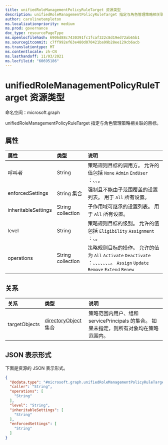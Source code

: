 ```yaml
---
title: unifiedRoleManagementPolicyRuleTarget 资源类型
description: unifiedRoleManagementPolicyRuleTarget 指定与角色管理策略相关联的目标。
author: carolinetempleton
ms.localizationpriority: medium
ms.prod: governance
doc_type: resourcePageType
ms.openlocfilehash: 6906d88c7430391fc1fcaf322c8d19ed72ab65b1
ms.sourcegitcommit: c7ff992ef63e480d070421ba99b28ee129cb6acb
ms.translationtype: MT
ms.contentlocale: zh-CN
ms.lasthandoff: 11/03/2021
ms.locfileid: "60695186"
---
```

# <a name="unifiedrolemanagementpolicyruletarget-resource-type"></a>unifiedRoleManagementPolicyRuleTarget 资源类型

命名空间：microsoft.graph

unifiedRoleManagementPolicyRuleTarget 指定与角色管理策略相关联的目标。


## <a name="properties"></a>属性
|属性|类型|说明|
|:---|:---|:---|
|呼叫者|String|策略规则目标的调用方。 允许的值包括 `None` `Admin` `EndUser` ：、、。|
|enforcedSettings|String 集合|强制且不能由子范围覆盖的设置列表。 用于 `All` 所有设置。|
|inheritableSettings|String collection|子作用域可继承的设置列表。 用于 `All` 所有设置。|
|level|String|策略规则目标的级别。 允许的值包括 `Eligibility` `Assignment` ：、。    |
|operations|String collection|策略规则目标的操作。 允许的值为 `All` `Activate` `Deactivate` ：、、、、、、、。 `Assign` `Update` `Remove` `Extend` `Renew`|

## <a name="relationships"></a>关系
|关系|类型|说明|
|:---|:---|:---|
|targetObjects|[directoryObject](../resources/directoryobject.md) 集合|策略范围内用户、组和 servicePrincipals 的集合。 如果未指定，则所有对象均在策略范围内。|

## <a name="json-representation"></a>JSON 表示形式
下面是资源的 JSON 表示形式。
<!-- {
  "blockType": "resource",
  "@odata.type": "microsoft.graph.unifiedRoleManagementPolicyRuleTarget"
}
-->
``` json
{
  "@odata.type": "#microsoft.graph.unifiedRoleManagementPolicyRuleTarget",
  "caller": "String",
  "operations": [
    "String"
  ],
  "level": "String",
  "inheritableSettings": [
    "String"
  ],
  "enforcedSettings": [
    "String"
  ]
}
```

